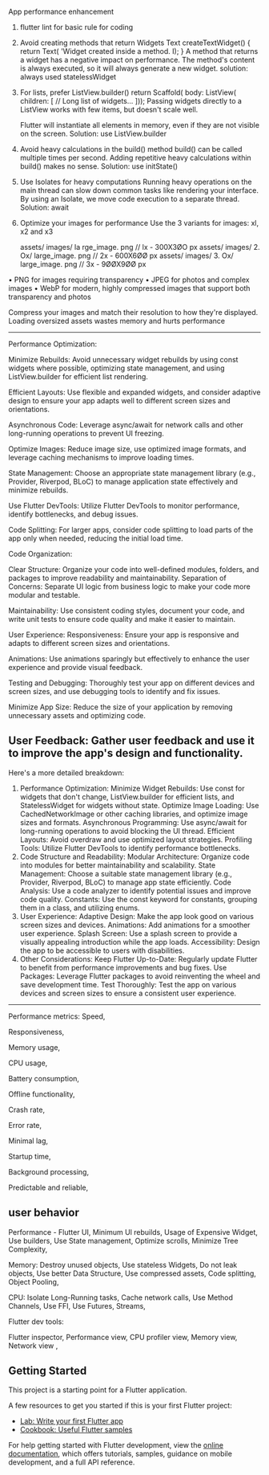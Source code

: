 App performance enhancement
1. flutter lint for basic rule for coding
2. Avoid creating methods that return Widgets
   Text createTextWidget() {
   return  Text( 'Widget created inside a method. I);
  }
   A method that returns a widget has a
   negative impact on performance.
   The method's content is always executed, so
   it will always generate a new widget.
solution: always used statelessWidget
3. For lists, prefer ListView.builder()
   return   Scaffold(
  body: ListView(
   children: [
   // Long list of widgets...
]));
   Passing widgets directly to a ListView works
   with few items, but doesn't scale well.

   Flutter will instantiate all elements in
   memory, even if they are not visible on the
   screen.
Solution: use ListView.builder
4. Avoid heavy calculations in the build() method
   build() can be called multiple times per
   second.
   Adding repetitive heavy calculations within
   build() makes no sense.
Solution: use initState()
5. Use Isolates for heavy computations
   Running heavy operations on the main
   thread can slow down common tasks like
   rendering your interface.
   By using an Isolate, we move code execution
   to a separate thread.
Solution: await
6. Optimize your images for performance
   Use the 3 variants for images: xl, x2 and x3

   assets/ images/ la rge_image. png  // lx - 300X3ØO px
   assets/ images/ 2. Ox/ large_image. png // 2x - 600X6ØØ px
   assets/ images/ 3. Ox/ large_image. png // 3x - 9ØØX9ØØ px

• PNG for images requiring transparency
• JPEG for photos and complex images
• WebP for modern, highly compressed
images that support both transparency and photos

Compress your images and match their
resolution to how they're displayed. Loading
oversized assets wastes memory and hurts
performance

______________________________________________________
Performance Optimization:

Minimize Rebuilds:
Avoid unnecessary widget rebuilds by using const widgets where possible, optimizing state management, and using ListView.builder for efficient list rendering.

Efficient Layouts:
Use flexible and expanded widgets, and consider adaptive design to ensure your app adapts well to different screen sizes and orientations.

Asynchronous Code:
Leverage async/await for network calls and other long-running operations to prevent UI freezing.

Optimize Images:
Reduce image size, use optimized image formats, and leverage caching mechanisms to improve loading times.

State Management:
Choose an appropriate state management library (e.g., Provider, Riverpod, BLoC) to manage application state effectively and minimize rebuilds.

Use Flutter DevTools:
Utilize Flutter DevTools to monitor performance, identify bottlenecks, and debug issues.

Code Splitting:
For larger apps, consider code splitting to load parts of the app only when needed, reducing the initial load time.

Code Organization:

Clear Structure:
Organize your code into well-defined modules, folders, and packages to improve readability and maintainability.
Separation of Concerns:
Separate UI logic from business logic to make your code more modular and testable.

Maintainability:
Use consistent coding styles, document your code, and write unit tests to ensure code quality and make it easier to maintain.

User Experience:
Responsiveness:
Ensure your app is responsive and adapts to different screen sizes and orientations.

Animations:
Use animations sparingly but effectively to enhance the user experience and provide visual feedback.

Testing and Debugging:
Thoroughly test your app on different devices and screen sizes, and use debugging tools to identify and fix issues.

Minimize App Size:
Reduce the size of your application by removing unnecessary assets and optimizing code.

User Feedback:
Gather user feedback and use it to improve the app's design and functionality.
---------------------------------------------------------
Here's a more detailed breakdown:
1. Performance Optimization:
   Minimize Widget Rebuilds: Use const for widgets that don't change, ListView.builder for efficient lists, and StatelessWidget for widgets without state.
   Optimize Image Loading: Use CachedNetworkImage or other caching libraries, and optimize image sizes and formats.
   Asynchronous Programming: Use async/await for long-running operations to avoid blocking the UI thread.
   Efficient Layouts: Avoid overdraw and use optimized layout strategies.
   Profiling Tools: Utilize Flutter DevTools to identify performance bottlenecks.
2. Code Structure and Readability:
   Modular Architecture: Organize code into modules for better maintainability and scalability.
   State Management: Choose a suitable state management library (e.g., Provider, Riverpod, BLoC) to manage app state efficiently.
   Code Analysis: Use a code analyzer to identify potential issues and improve code quality.
   Constants: Use the const keyword for constants, grouping them in a class, and utilizing enums.
3. User Experience:
   Adaptive Design: Make the app look good on various screen sizes and devices.
   Animations: Add animations for a smoother user experience.
   Splash Screen: Use a splash screen to provide a visually appealing introduction while the app loads.
   Accessibility: Design the app to be accessible to users with disabilities.
4. Other Considerations:
   Keep Flutter Up-to-Date:
   Regularly update Flutter to benefit from performance improvements and bug fixes.
   Use Packages:
   Leverage Flutter packages to avoid reinventing the wheel and save development time.
   Test Thoroughly:
   Test the app on various devices and screen sizes to ensure a consistent user experience.

-----------------------------
Performance metrics:
Speed,

Responsiveness,

Memory usage,

CPU usage,

Battery consumption,

Offline functionality,

Crash rate,

Error rate,

Minimal lag,

Startup time,

Background processing,

Predictable and reliable,

user behavior
------------------
Performance - Flutter
UI,
Minimum Ul rebuilds,
Usage of Expensive Widget,
Use builders,
Use State management,
Optimize scrolls,
Minimize Tree Complexity,

Memory:
Destroy unused objects,
Use stateless Widgets,
Do not leak objects,
Use better Data Structure,
Use compressed assets,
Code splitting,
Object Pooling,

CPU:
Isolate Long-Running tasks,
Cache network calls,
Use Method Channels,
Use FFI,
Use Futures, Streams,


Flutter dev tools: 

Flutter inspector,
Performance view,
CPU profiler view,
Memory view,
Network view ,
## Getting Started

This project is a starting point for a Flutter application.

A few resources to get you started if this is your first Flutter project:

- [Lab: Write your first Flutter app](https://docs.flutter.dev/get-started/codelab)
- [Cookbook: Useful Flutter samples](https://docs.flutter.dev/cookbook)

For help getting started with Flutter development, view the
[online documentation](https://docs.flutter.dev/), which offers tutorials,
samples, guidance on mobile development, and a full API reference.
